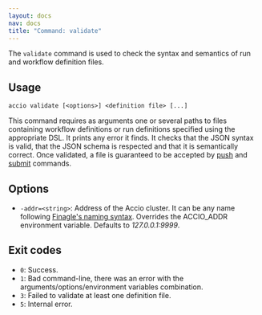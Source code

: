 ```yaml
---
layout: docs
nav: docs
title: "Command: validate"
---
```


The `validate` command is used to check the syntax and semantics of run and workflow definition files.

## Usage
```
accio validate [<options>] <definition file> [...]
```

This command requires as arguments one or several paths to files containing workflow definitions or run definitions specified using the appropriate DSL.
It prints any error it finds.
It checks that the JSON syntax is valid, that the JSON schema is respected and that it is semantically correct.
Once validated, a file is guaranteed to be accepted by [push](push.html) and [submit](submit.html) commands. 

## Options
* `-addr=<string>`: Address of the Accio cluster.
It can be any name following [Finagle's naming syntax](https://twitter.github.io/finagle/guide/Names.html).
Overrides the ACCIO_ADDR environment variable. Defaults to *127.0.0.1:9999*.

## Exit codes
* `0`: Success.
* `1`: Bad command-line, there was an error with the arguments/options/environment variables combination.
* `3`: Failed to validate at least one definition file.
* `5`: Internal error.

